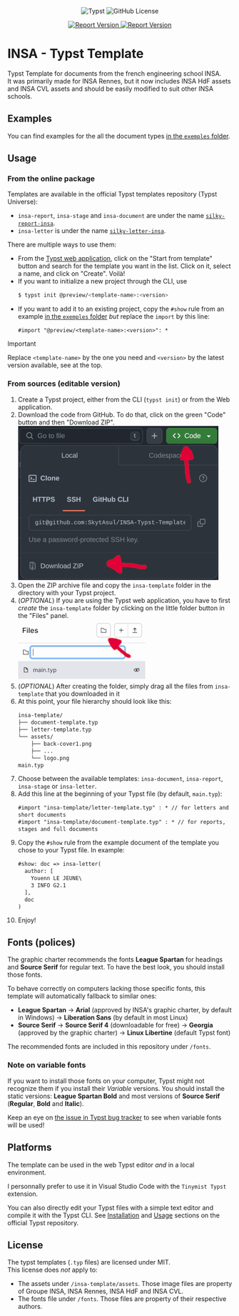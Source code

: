 <p align="center">
    <img alt="Typst" src="https://img.shields.io/badge/Typst-239DAD?style=for-the-badge&logo=typst&logoColor=FFFFFF"/>
    <img alt="GitHub License" src="https://img.shields.io/github/license/SkytAsul/INSA-Typst-Template?style=for-the-badge"/>
</p>
<p align="center">
    <a href="https://typst.app/universe/package/silky-report-insa">
        <img alt="Report Version" src="https://img.shields.io/badge/dynamic/json?url=https%3A%2F%2Fpackages.typst.org%2Fpreview%2Findex.json&query=%24%5B%3F(%40.name%3D%3D%22silky-report-insa%22)%5D.version&style=for-the-badge&label=Report%20Version&color=red"/>
    </a>
    <a href="https://typst.app/universe/package/silky-letter-insa">
        <img alt="Report Version" src="https://img.shields.io/badge/dynamic/json?url=https%3A%2F%2Fpackages.typst.org%2Fpreview%2Findex.json&query=%24%5B%3F(%40.name%3D%3D%22silky-letter-insa%22)%5D.version&style=for-the-badge&label=Letter%20Version&color=orange"/>
    </a>
</p>

# INSA - Typst Template
Typst Template for documents from the french engineering school INSA.  
It was primarily made for INSA Rennes, but it now includes INSA HdF assets and INSA CVL assets and should be easily modified to suit other INSA schools.

## Examples
You can find examples for the all the document types [in the `exemples` folder](exemples).

## Usage
### From the online package
Templates are available in the official Typst templates repository (Typst Universe):
- `insa-report`, `insa-stage` and `insa-document` are under the name [`silky-report-insa`](https://typst.app/universe/template/silky-report-insa).
- `insa-letter` is under the name [`silky-letter-insa`](https://typst.app/universe/template/silky-letter-insa).

There are multiple ways to use them:
- From the [Typst web application](https://typst.app/), click on the "Start from template" button and search for the template you want in the list. Click on it, select a name, and click on "Create". Voilà!
- If you want to initialize a new project through the CLI, use
    ```sh
    $ typst init @preview/<template-name>:<version>
    ```
- If you want to add it to an existing project, copy the `#show` rule from an example [in the `exemples` folder](exemples) *but* replace the `import` by this line:
    ```typst
    #import "@preview/<template-name>:<version>": *
    ```
> [!IMPORTANT]  
> Replace `<template-name>` by the one you need and `<version>` by the latest version available, see at the top.

### From sources (editable version)
1. Create a Typst project, either from the CLI (`typst init`) or from the Web application.
1. Download the code from GitHub. To do that, click on the green "Code" button and then "Download ZIP".  
    ![illustration](illustrations/github-download.png)
1. Open the ZIP archive file and copy the `insa-template` folder in the directory with your Typst project.
1. (*OPTIONAL*) If you are using the Typst web application, you have to first *create* the `insa-template` folder by clicking on the little folder button in the "Files" panel.  
    ![illustration](illustrations/typst-folder.png)
1. (*OPTIONAL*) After creating the folder, simply drag all the files from `insa-template` that you downloaded in it
1. At this point, your file hierarchy should look like this:
    ```
    insa-template/
    ├── document-template.typ
    ├── letter-template.typ
    └── assets/
        ├── back-cover1.png
        ├── ...
        └── logo.png
    main.typ
    ```
1. Choose between the available templates: `insa-document`, `insa-report`, `insa-stage` or `insa-letter`.
1. Add this line at the beginning of your Typst file (by default, `main.typ`):
    ```typst
    #import "insa-template/letter-template.typ" : * // for letters and short documents
    #import "insa-template/document-template.typ" : * // for reports, stages and full documents
    ```
1. Copy the `#show` rule from the example document of the template you chose to your Typst file. In example:
    ```typst
    #show: doc => insa-letter(
      author: [
        Youenn LE JEUNE\
        3 INFO G2.1
      ],
      doc
    )
    ````
1. Enjoy!

## Fonts (polices)
The graphic charter recommends the fonts **League Spartan** for headings and **Source Serif** for regular text. To have the best look, you should install those fonts.

To behave correctly on computers lacking those specific fonts, this template will automatically fallback to similar ones:
- **League Spartan** -> **Arial** (approved by INSA's graphic charter, by default in Windows) -> **Liberation Sans** (by default in most Linux)
- **Source Serif** -> **Source Serif 4** (downloadable for free) -> **Georgia** (approved by the graphic charter) -> **Linux Libertine** (default Typst font)

The recommended fonts are included in this repository under `/fonts`.

### Note on variable fonts
If you want to install those fonts on your computer, Typst might not recognize them if you install their _Variable_ versions. You should install the static versions: **League Spartan Bold** and most versions of **Source Serif** (**Regular**, **Bold** and **Italic**).

Keep an eye on [the issue in Typst bug tracker](https://github.com/typst/typst/issues/185) to see when variable fonts will be used!

## Platforms
The template can be used in the web Typst editor *and* in a local environment.

I personnally prefer to use it in Visual Studio Code with the `Tinymist Typst` extension.

You can also directly edit your Typst files with a simple text editor and compile it with the Typst CLI.
See [Installation](https://github.com/typst/typst?tab=readme-ov-file#installation) and [Usage](https://github.com/typst/typst?tab=readme-ov-file#usage) sections on the official Typst repository.

## License
The typst templates (`.typ` files) are licensed under MIT.  
This license does _not_ apply to:
- The assets under `/insa-template/assets`. Those image files are property of Groupe INSA, INSA Rennes, INSA HdF and INSA CVL.
- The fonts file under `/fonts`. Those files are property of their respective authors.
